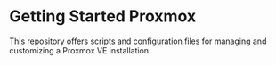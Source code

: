 # Getting Started Proxmox
This repository offers scripts and configuration files for managing and customizing a Proxmox VE installation.
